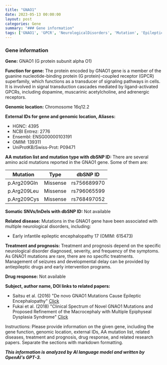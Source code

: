 ```yaml
---
title: "GNAO1"
date: 2023-05-13 00:00:00
layout: post
categories: Gene
summary: "### Gene information"
tags: ['GNAO1', 'GPCR', 'NeurologicalDisorders', 'Mutation', 'EpilepticEncephalopathy', 'Treatment', 'RareDisease', 'ResearchPapers']
---
```


### Gene information

**Gene:** GNAO1 (G protein subunit alpha O1)

**Function for gene:** The protein encoded by GNAO1 gene is a member of the guanine nucleotide-binding protein (G protein)-coupled receptor (GPCR) superfamily, which functions as a transducer of signaling pathways in cells. It is involved in signal transduction cascades mediated by ligand-activated GPCRs, including dopamine, muscarinic acetylcholine, and adrenergic receptors. 

**Genomic location:** Chromosome 16q12.2

**External IDs for gene and genomic location, Aliases:**

- HGNC: 4395
- NCBI Entrez: 2776
- Ensembl: ENSG00000103191
- OMIM: 139311
- UniProtKB/Swiss-Prot: P09471

**AA mutation list and mutation type with dbSNP ID:**
There are several amino acid mutations reported in the GNAO1 gene. Some of them are:

|Mutation | Type | dbSNP ID |
|---------|------|----------|
|p.Arg209Gln| Missense   | rs756689970|
|p.Arg209Leu| Missense   | rs796065599|
|p.Arg209Cys| Missense   | rs768497052|

**Somatic SNVs/InDels with dbSNP ID:** Not available

**Related disease:** Mutations in the GNAO1 gene have been associated with multiple neurological disorders, including:

- Early infantile epileptic encephalopathy 17 (OMIM: 615473)

**Treatment and prognosis:** Treatment and prognosis depend on the specific neurological disorder diagnosed, severity, and frequency of the symptoms. As GNAO1 mutations are rare, there are no specific treatments. Management of seizures and developmental delay can be provided by antiepileptic drugs and early intervention programs.

**Drug response:** Not available

**Subject, author name, DOI links to related papers:**
- Saitsu et al. (2016) "De novo GNAO1 Mutations Cause Epileptic Encephalopathy" [Click](https://doi.org/10.1016/j.ajhg.2016.01.015)
- Fukai et al. (2018) "Clinical Spectrum of Novel GNAO1 Mutations and Proposed Refinement of the Macrocephaly with Multiple Epiphyseal Dysplasia Syndrome" [Click](https://doi.org/10.1542/peds.2018-0190.) 

Instructions: 
Please provide information on the given gene, including the gene function, genomic location, external IDs, AA mutation list, related diseases, treatment and prognosis, drug response, and related research papers. Separate the sections with markdown formatting.

**_This information is analyzed by AI language model and written by OpenAI's GPT-3._**